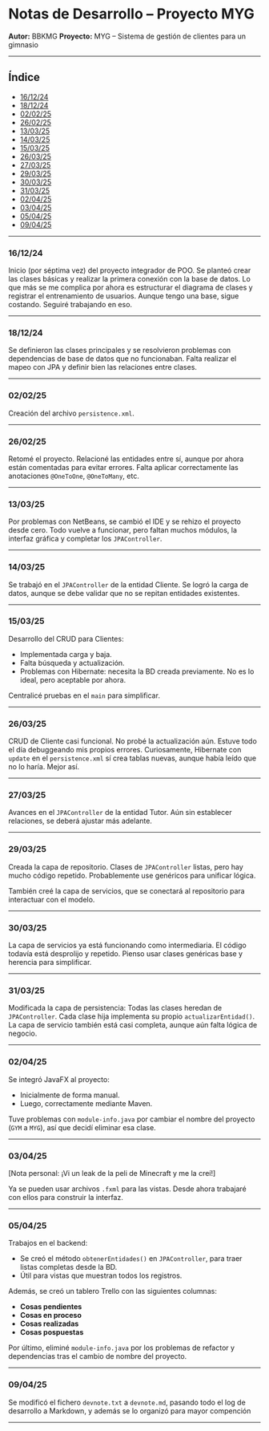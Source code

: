 # Notas de Desarrollo – Proyecto MYG
**Autor:** BBKMG
**Proyecto:** MYG – Sistema de gestión de clientes para un gimnasio

---

## Índice
- [16/12/24](#161224)
- [18/12/24](#181224)
- [02/02/25](#020225)
- [26/02/25](#260225)
- [13/03/25](#130325)
- [14/03/25](#140325)
- [15/03/25](#150325)
- [26/03/25](#260325)
- [27/03/25](#270325)
- [29/03/25](#290325)
- [30/03/25](#300325)
- [31/03/25](#310325)
- [02/04/25](#020425)
- [03/04/25](#030425)
- [05/04/25](#050425)
- [09/04/25](#090425)

---

### 16/12/24
Inicio (por séptima vez) del proyecto integrador de POO.
Se planteó crear las clases básicas y realizar la primera conexión con la base de datos. 
Lo que más se me complica por ahora es estructurar el diagrama de clases y registrar el entrenamiento de usuarios. Aunque tengo una base, sigue costando. Seguiré trabajando en eso.

---

### 18/12/24
Se definieron las clases principales y se resolvieron problemas con dependencias de base de datos que no funcionaban.
Falta realizar el mapeo con JPA y definir bien las relaciones entre clases.

---

### 02/02/25
Creación del archivo `persistence.xml`.

---

### 26/02/25
Retomé el proyecto.
Relacioné las entidades entre sí, aunque por ahora están comentadas para evitar errores.
Falta aplicar correctamente las anotaciones `@OneToOne`, `@OneToMany`, etc.

---

### 13/03/25
Por problemas con NetBeans, se cambió el IDE y se rehizo el proyecto desde cero.
Todo vuelve a funcionar, pero faltan muchos módulos, la interfaz gráfica y completar los `JPAController`.

---

### 14/03/25
Se trabajó en el `JPAController` de la entidad Cliente.
Se logró la carga de datos, aunque se debe validar que no se repitan entidades existentes.

---

### 15/03/25
Desarrollo del CRUD para Clientes:
- Implementada carga y baja.
- Falta búsqueda y actualización.
- Problemas con Hibernate: necesita la BD creada previamente. No es lo ideal, pero aceptable por ahora.

Centralicé pruebas en el `main` para simplificar.

---

### 26/03/25
CRUD de Cliente casi funcional.
No probé la actualización aún. Estuve todo el día debuggeando mis propios errores.
Curiosamente, Hibernate con `update` en el `persistence.xml` sí crea tablas nuevas, aunque había leído que no lo haría. Mejor así.

---

### 27/03/25
Avances en el `JPAController` de la entidad Tutor.
Aún sin establecer relaciones, se deberá ajustar más adelante.

---

### 29/03/25
Creada la capa de repositorio.
Clases de `JPAController` listas, pero hay mucho código repetido.
Probablemente use genéricos para unificar lógica.

También creé la capa de servicios, que se conectará al repositorio para interactuar con el modelo.

---

### 30/03/25
La capa de servicios ya está funcionando como intermediaria.
El código todavía está desprolijo y repetido.
Pienso usar clases genéricas base y herencia para simplificar.

---

### 31/03/25
Modificada la capa de persistencia:
Todas las clases heredan de `JPAController`.
Cada clase hija implementa su propio `actualizarEntidad()`.
La capa de servicio también está casi completa, aunque aún falta lógica de negocio.

---

### 02/04/25
Se integró JavaFX al proyecto:
- Inicialmente de forma manual.
- Luego, correctamente mediante Maven.

Tuve problemas con `module-info.java` por cambiar el nombre del proyecto (`GYM` a `MYG`), así que decidí eliminar esa clase.

---

### 03/04/25
[Nota personal: ¡Vi un leak de la peli de Minecraft y me la creí!]

Ya se pueden usar archivos `.fxml` para las vistas.
Desde ahora trabajaré con ellos para construir la interfaz.

---

### 05/04/25
Trabajos en el backend:
- Se creó el método `obtenerEntidades()` en `JPAController`, para traer listas completas desde la BD.
- Útil para vistas que muestran todos los registros.

Además, se creó un tablero Trello con las siguientes columnas:
- **Cosas pendientes**
- **Cosas en proceso**
- **Cosas realizadas**
- **Cosas pospuestas**

Por último, eliminé `module-info.java` por los problemas de refactor y dependencias tras el cambio de nombre del proyecto.

---

### 09/04/25
Se modificó el fichero `devnote.txt` a `devnote.md`, pasando todo el log de desarrollo a Markdown, y además se lo organizó para mayor compención

---